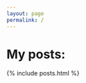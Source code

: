 ```yaml
---
layout: page
permalink: /
---
```

<script src="https://polyfill.io/v3/polyfill.min.js?features=es6"></script>
<script type="text/javascript" id="MathJax-script" async
  src="https://cdn.jsdelivr.net/npm/mathjax@3/es5/tex-chtml.js">
</script>

# My posts:

<div class="entries-{{ page.entries_layout | default: 'list' }}">
    {% include posts.html %}
</div>